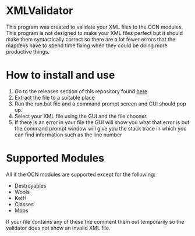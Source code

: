 XMLValidator
============

This program was created to validate your XML files to the OCN modules. This program is not designed to make your XML files perfect but it should make them syntactically correct so there are a lot fewer errors that the mapdevs have to spend time fixing when they could be doing more productive things. 

How to install and use
======================
1. Go to the releases section of this repository found [here](https://github.com/CaptainElliott/XMLValidator/releases)
2. Extract the file to a suitable place
3. Run the run.bat file and a command prompt screen and GUI should pop up.
4. Select your XML file using the GUI and the file chooser.
5. If there is an error in your file the GUI will show you what that error is but the command prompt window will give you the stack trace in which you can find information such as the line number

Supported Modules
=================

All if the OCN modules are supported except for the following:

- Destroyables 
- Wools
- KotH
- Classes
- Mobs 

If your file contains any of these the comment them out temporarily so the validator does not show an invalid XML file.
